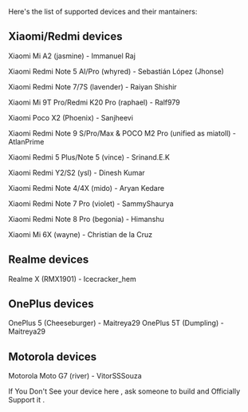 Here's the list of supported devices and their mantainers:

Xiaomi/Redmi devices
------------------------------------------
Xiaomi Mi A2 (jasmine) - Immanuel Raj

Xiaomi Redmi Note 5 AI/Pro (whyred) - Sebastián López (Jhonse)

Xiaomi Redmi Note 7/7S (lavender) - Raiyan Shishir

Xiaomi Mi 9T Pro/Redmi K20 Pro (raphael) - Ralf979

Xiaomi Poco X2 (Phoenix) - Sanjheevi

Xiaomi Redmi Note 9 S/Pro/Max & POCO M2 Pro (unified as miatoll) - AtlanPrime

Xiaomi Redmi 5 Plus/Note 5 (vince) - Srinand.E.K

Xiaomi Redmi Y2/S2 (ysl) - Dinesh Kumar

Xiaomi Redmi Note 4/4X (mido) - Aryan Kedare

Xiaomi Redmi Note 7 Pro (violet) - SammyShaurya

Xiaomi Redmi Note 8 Pro (begonia) - Himanshu

Xiaomi Mi 6X (wayne) - Christian de la Cruz

Realme devices
------------------------------------------
Realme X (RMX1901) - Icecracker_hem

OnePlus devices
------------------------------------------
OnePlus 5 (Cheeseburger) - Maitreya29
OnePlus 5T (Dumpling) - Maitreya29

Motorola devices
------------------------------------------
Motorola Moto G7 (river) - VitorSSSouza

If You Don't See your device here , ask someone to build and Officially Support it . 

